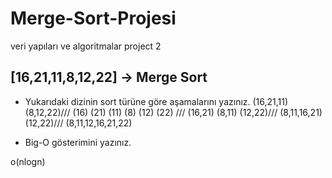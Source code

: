 # Merge-Sort-Projesi
veri yapıları ve algoritmalar project 2


## [16,21,11,8,12,22] -> Merge Sort

- Yukarıdaki dizinin sort türüne göre aşamalarını yazınız.
(16,21,11) (8,12,22)///  (16) (21) (11) (8) (12) (22) ///   (16,21) (8,11) (12,22)/// (8,11,16,21) (12,22)/// (8,11,12,16,21,22)

* Big-O gösterimini yazınız.

o(nlogn)
